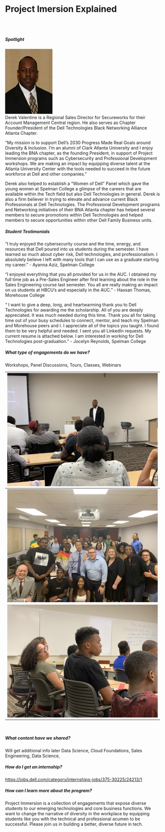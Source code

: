 # Project Imersion Explained
<br /><br />
##### Spotlight
![Image](/../photos/derek_valentine.jpg) <br />
Derek Valentine is a Regional Sales Director for Secureworks for their Account Management Central region. He also serves as Chapter Founder/President of the Dell Technologies Black Networking Alliance Atlanta Chapter. 
 
“My mission is to support Dell’s 2030 Progress Made Real Goals around Diversity & Inclusion.  I’m an alumni of Clark Atlanta University and I enjoy leading the BNA chapter, as the founding President, in support of Project Immersion programs such as Cybersecurity and Professional Development workshops.  We are making an impact by equipping diverse talent at the Atlanta University Center with the tools needed to succeed in the future workforce at Dell and other companies.”

Derek also helped to establish a “Women of Dell” Panel which gave the young women at Spelman College a glimpse of the careers that are available within the Tech field but also Dell Technologies in general.  Derek is also a firm believer in trying to elevate and advance current Black Professionals at Dell Technologies.  The Professional Development programs and Networking initiatives of their BNA Atlanta chapter has helped several members to secure promotions within Dell Technologies and helped members to secure opportunities within other Dell Family Business units.
<br />

##### Student Testimonials
“I truly enjoyed the cybersecurity course and the time, energy, and resources that Dell poured into us students during the semester. I have learned so much about cyber risk, Dell technologies, and professionalism. I absolutely believe I left with many tools that I can use as a graduate starting my career.” - Ayanna Aziz, Spelman College
 
“I enjoyed everything that you all provided for us in the AUC. I obtained my full time job as a Pre-Sales Engineer after first learning about the role in the Sales Engineering course last semester. You all are really making an impact on us students at HBCU’s and especially in the AUC.” - Hassan Thomas, Morehouse College
 
“ I want to give a deep, long, and heartwarming thank you to Dell Technologies for awarding me the scholarship. All of you are deeply appreciated. It was much needed during this time. Thank you all for taking time out of your busy schedules to connect, mentor, and teach my Spelman and Morehouse peers and I. I appreciate all of the topics you taught. I found them to be very helpful and needed. I sent you all LinkedIn requests. My current resume is attached below. I am interested in working for Dell Technologies post-graduation.” - Jocelyn Reynolds, Spelman College
<br />

##### What type of engagements do we have?
Workshops, Panel Discussions, Tours, Classes, Webinars

| ![Image](/../photos/speaker.jpg) |
| :---------------------------: |
| ![Image](/../photos/group_photo.jpg) |
| ![Image](/../photos/students.jpg) |
<br />

##### What content have we shared? 
Will get additional info later
Data Science, Cloud Foundations, Sales Engineering, Data Science,
<br />

##### How do I get an internship?
https://jobs.dell.com/category/internships-jobs/375-30225/24213/1
<br />

##### How can I learn more about the program?
Project Immersion is a collection of engagements that expose diverse students to our emerging technologies and core business functions. We want to change the narrative of diversity in the workplace by equipping students like you with the technical and professional acumen to be successful. Please join us in building a better, diverse future in tech.
<br />
